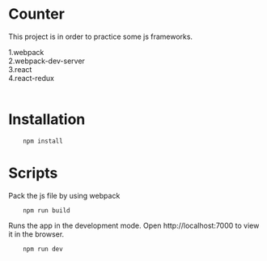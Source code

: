 # Counter

This project is in order to practice some js frameworks.

1.webpack  
2.webpack-dev-server  
3.react  
4.react-redux  
<br>

# Installation

        npm install

# Scripts

Pack the js file by using webpack

        npm run build
        
Runs the app in the development mode.
Open http://localhost:7000 to view it in the browser.

        npm run dev


